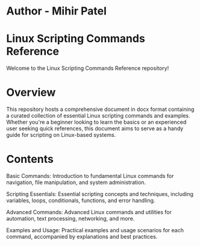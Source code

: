# Author - Mihir Patel

# Linux Scripting Commands Reference

Welcome to the Linux Scripting Commands Reference repository!

# Overview

This repository hosts a comprehensive document in docx format containing a curated collection of essential Linux scripting commands and examples. Whether you're a beginner looking to learn the basics or an experienced user seeking quick references, this document aims to serve as a handy guide for scripting on Linux-based systems.

# Contents

Basic Commands: Introduction to fundamental Linux commands for navigation, file manipulation, and system administration.

Scripting Essentials: Essential scripting concepts and techniques, including variables, loops, conditionals, functions, and error handling.

Advanced Commands: Advanced Linux commands and utilities for automation, text processing, networking, and more.

Examples and Usage: Practical examples and usage scenarios for each command, accompanied by explanations and best practices.
